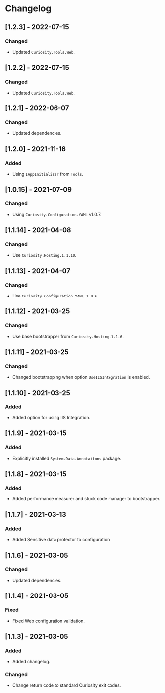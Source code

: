 # Changelog

## [1.2.3] - 2022-07-15

### Changed

- Updated `Curiosity.Tools.Web`.

## [1.2.2] - 2022-07-15

### Changed

- Updated `Curiosity.Tools.Web`.

## [1.2.1] - 2022-06-07

### Changed

- Updated dependencies.

## [1.2.0] - 2021-11-16

### Added

- Using `IAppInitializer` from `Tools`.

## [1.0.15] - 2021-07-09

### Changed

- Using `Curiosity.Configuration.YAML` v1.0.7.

## [1.1.14] - 2021-04-08

### Changed

- Use `Curiosity.Hosting.1.1.10`.

## [1.1.13] - 2021-04-07

### Changed

- Use `Curiosity.Configuration.YAML.1.0.6`.

## [1.1.12] - 2021-03-25

### Changed

- Use base bootstrapper from `Curiosity.Hosting.1.1.6`.

## [1.1.11] - 2021-03-25

### Changed

- Changed bootstrapping when option `UseIISIntegration` is enabled.

## [1.1.10] - 2021-03-25

### Added

- Added option for using IIS Integration.

## [1.1.9] - 2021-03-15

### Added

- Explicitly installed `System.Data.Annotaitons` package.

## [1.1.8] - 2021-03-15

### Added

- Added performance measurer and stuck code manager to bootstrapper.

## [1.1.7] - 2021-03-13

### Added 

- Added Sensitive data protector to configuration

## [1.1.6] - 2021-03-05

### Changed 

- Updated dependencies.

## [1.1.4] - 2021-03-05

### Fixed 

- Fixed Web configuration validation.

## [1.1.3] - 2021-03-05

### Added 

- Added changelog.

### Changed

- Change return code to standard Curiosity exit codes.
